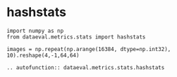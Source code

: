 # hashstats

```{testsetup}
import numpy as np
from dataeval.metrics.stats import hashstats

images = np.repeat(np.arange(16384, dtype=np.int32), 10).reshape(4,-1,64,64)
```

```{eval-rst}
.. autofunction:: dataeval.metrics.stats.hashstats
```
